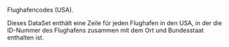 Flughafencodes (USA).<p> </p>Dieses DataSet enthält eine Zeile für jeden Flughafen in den USA, in der die ID-Nummer des Flughafens zusammen mit dem Ort und Bundesstaat enthalten ist.

<!---HONumber=July15_HO2-->